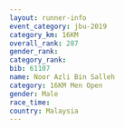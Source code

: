 ```yaml
---
layout: runner-info 
event_category: jbu-2019 
category_km: 16KM  
overall_rank: 287
gender_rank: 
category_rank: 
bib: 61107
name: Noor Azli Bin Salleh
category: 16KM Men Open
gender: Male
race_time: 
country: Malaysia
---
```

